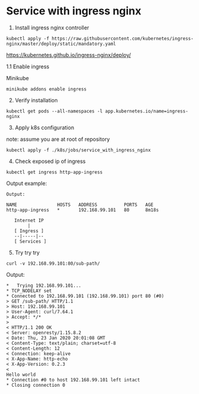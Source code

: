 # Service with ingress nginx

1. Install ingress nginx controller

```
kubectl apply -f https://raw.githubusercontent.com/kubernetes/ingress-nginx/master/deploy/static/mandatory.yaml
```

https://kubernetes.github.io/ingress-nginx/deploy/

1.1 Enable ingress

Minikube
```
minikube addons enable ingress
```

2. Verify installation

```
kubectl get pods --all-namespaces -l app.kubernetes.io/name=ingress-nginx
```

3. Apply k8s configuration

note: assume you are at root of repository

```
kubectl apply -f ./k8s/jobs/service_with_ingress_nginx
```

4. Check exposed ip of ingress

```
kubectl get ingress http-app-ingress
```

Output example:

```
Output: 

NAME               HOSTS   ADDRESS          PORTS   AGE
http-app-ingress   *       192.168.99.101   80      8m18s
```

```
   Internet IP
        |
   [ Ingress ]
   --|-----|--
   [ Services ]
```

5. Try try try

```
curl -v 192.168.99.101:80/sub-path/
```

Output:
```
*   Trying 192.168.99.101...
* TCP_NODELAY set
* Connected to 192.168.99.101 (192.168.99.101) port 80 (#0)
> GET /sub-path/ HTTP/1.1
> Host: 192.168.99.101
> User-Agent: curl/7.64.1
> Accept: */*
>
< HTTP/1.1 200 OK
< Server: openresty/1.15.8.2
< Date: Thu, 23 Jan 2020 20:01:08 GMT
< Content-Type: text/plain; charset=utf-8
< Content-Length: 12
< Connection: keep-alive
< X-App-Name: http-echo
< X-App-Version: 0.2.3
<
Hello world
* Connection #0 to host 192.168.99.101 left intact
* Closing connection 0
```
